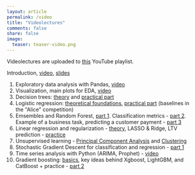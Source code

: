 ```yaml
---
layout: article
permalink: /video
title: "Videolectures"
comments: false
share: false
image:
  teaser: teaser-video.png
---
```


Videolectures are uploaded to [this](https://bit.ly/2zY6Xe2) YouTube playlist.

Introduction, [video](https://youtu.be/QKTuw4PNOsU), [slides](https://bit.ly/2NuadRV)

1. Exploratory data analysis with Pandas, [video](https://youtu.be/fwWCw_cE5aI) 
2. Visualization, main plots for EDA, [video](https://www.youtube.com/watch?v=WNoQTNOME5g) 
3. Decision trees: [theory](https://youtu.be/H4XlBTPv5rQ) and [practical part](https://youtu.be/RrVYO6Td9Js) 	
4. Logistic regression: [theoretical foundations](https://www.youtube.com/watch?v=l3jiw-N544s), [practical part](https://www.youtube.com/watch?v=7o0SWgY89i8) (baselines in the "Alice" competition)
5. Emsembles and Random Forest, [part 1](https://www.youtube.com/watch?v=neXJL-AqI_c). Classification metrics - [part 2](https://www.youtube.com/watch?v=aBOMYqGUlWQ). Example of a business task, predicting a customer payment - [part 3](https://www.youtube.com/watch?v=FmKU-1LZGoE)  
6. Linear regression and regularization - [theory](https://youtu.be/ne-MfRfYs_c), LASSO & Ridge, LTV prediction - [practice](https://youtu.be/B8yIaIEMyIc)
7. Unsupervised learning - [Principal Component Analysis](https://youtu.be/-AswHf7h0I4) and [Clustering](https://youtu.be/eVplCo-w4XE)
8. Stochastic Gradient Descent for classification and regression - [part 1](https://youtu.be/EUSXbdzaQE8)
9. Time series analysis with Python (ARIMA, Prophet) - [video](https://youtu.be/_9lBwXnbOd8)
10. Gradient boosting: [basics](https://youtu.be/g0ZOtzZqdqk), key ideas behind Xgboost, LightGBM, and CatBoost + practice - [part 2](https://youtu.be/V5158Oug4W8)

 

